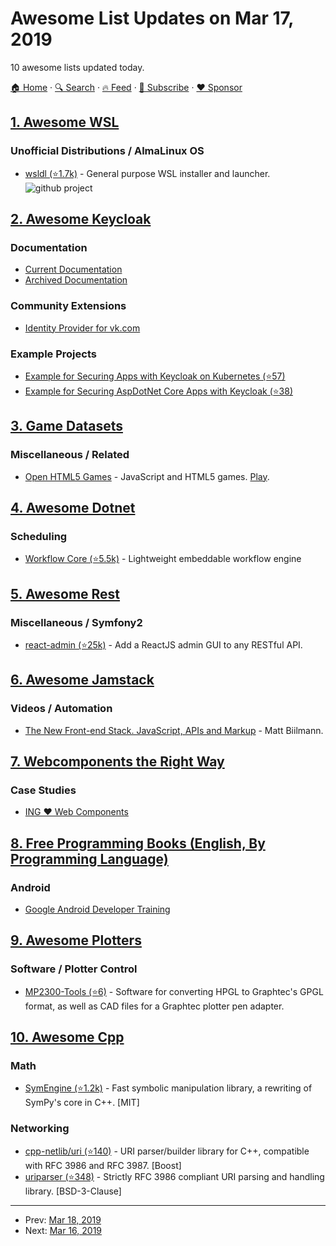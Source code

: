 # Awesome List Updates on Mar 17, 2019

10 awesome lists updated today.

[🏠 Home](/README.md) · [🔍 Search](https://www.trackawesomelist.com/search/) · [🔥 Feed](https://www.trackawesomelist.com/rss.xml) · [📮 Subscribe](https://trackawesomelist.us17.list-manage.com/subscribe?u=d2f0117aa829c83a63ec63c2f&id=36a103854c) · [❤️  Sponsor](https://github.com/sponsors/theowenyoung)



## [1. Awesome WSL](/content/sirredbeard/Awesome-WSL/README.md)

### Unofficial Distributions / AlmaLinux OS

*   [wsldl (⭐1.7k)](https://github.com/yuk7/wsldl) - General purpose WSL installer and launcher. ![github project](https://raw.githubusercontent.com/sirredbeard/Awesome-WSL/master/github-icon.png)

## [2. Awesome Keycloak](/content/thomasdarimont/awesome-keycloak/README.md)

### Documentation

*   [Current Documentation](http://www.keycloak.org/documentation.html)
*   [Archived Documentation](http://www.keycloak.org/documentation-archive.html)

### Community Extensions

*   [Identity Provider for vk.com](https://github.com/mrk08/keycloak-vk)

### Example Projects

*   [Example for Securing Apps with Keycloak on Kubernetes (⭐57)](https://github.com/stianst/demo-kubernetes)
*   [Example for Securing AspDotNet Core Apps with Keycloak (⭐38)](https://github.com/thomasdarimont/kc-dnc-demo)

## [3. Game Datasets](/content/leomaurodesenv/game-datasets/README.md)

### Miscellaneous / Related

*   [Open HTML5 Games](https://github.com/OpenHTML5Games) - JavaScript and HTML5 games. [Play](https://openhtml5games.com/).

## [4. Awesome Dotnet](/content/quozd/awesome-dotnet/README.md)

### Scheduling

*   [Workflow Core (⭐5.5k)](https://github.com/danielgerlag/workflow-core) - Lightweight embeddable workflow engine

## [5. Awesome Rest](/content/marmelab/awesome-rest/README.md)

### Miscellaneous / Symfony2

*   [react-admin (⭐25k)](https://github.com/marmelab/react-admin) - Add a ReactJS admin GUI to any RESTful API.

## [6. Awesome Jamstack](/content/automata/awesome-jamstack/README.md)

### Videos / Automation

*   [The New Front-end Stack. JavaScript, APIs and Markup](https://vimeo.com/163522126) - Matt Biilmann.

## [7. Webcomponents the Right Way](/content/mateusortiz/webcomponents-the-right-way/README.md)

### Case Studies

*   [ING ❤ Web Components](https://dev.to/thepassle/ing--web-components-aef)

## [8. Free Programming Books (English, By Programming Language)](/content/EbookFoundation/free-programming-books/README.md)

### Android

*   [Google Android Developer Training](https://developer.android.com/guide)

## [9. Awesome Plotters](/content/beardicus/awesome-plotters/README.md)

### Software / Plotter Control

*   [MP2300-Tools (⭐6)](https://github.com/Jan--Henrik/MP2300-Tools) - Software for converting HPGL to Graphtec's GPGL format, as well as CAD files for a Graphtec plotter pen adapter.

## [10. Awesome Cpp](/content/fffaraz/awesome-cpp/README.md)

### Math

*   [SymEngine (⭐1.2k)](https://github.com/symengine/symengine) - Fast symbolic manipulation library, a rewriting of SymPy's core in C++. \[MIT]

### Networking

*   [cpp-netlib/uri (⭐140)](https://github.com/cpp-netlib/uri) - URI parser/builder library for C++, compatible with RFC 3986 and RFC 3987. \[Boost]
*   [uriparser (⭐348)](https://github.com/uriparser/uriparser) - Strictly RFC 3986 compliant URI parsing and handling library. \[BSD-3-Clause]

---

- Prev: [Mar 18, 2019](/content/2019/03/18/README.md)
- Next: [Mar 16, 2019](/content/2019/03/16/README.md)